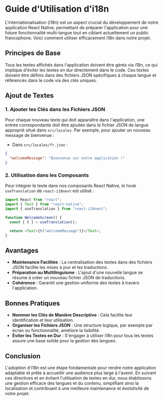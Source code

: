 # Guide d'Utilisation d'i18n

L'internationalisation (i18n) est un aspect crucial du développement de notre application React Native, permettant de préparer l'application pour une future fonctionnalité multi-langue tout en ciblant actuellement un public francophone. Voici comment utiliser efficacement i18n dans notre projet.

## Principes de Base

Tous les textes affichés dans l'application doivent être gérés via i18n, ce qui implique d'éviter les textes en dur directement dans le code. Ces textes doivent être définis dans des fichiers JSON spécifiques à chaque langue et référencés dans le code via des clés uniques.

## Ajout de Textes

### 1. Ajouter les Clés dans les Fichiers JSON

Pour chaque nouveau texte qui doit apparaître dans l'application, une entrée correspondante doit être ajoutée dans le fichier JSON de langue approprié situé dans `src/locales`. Par exemple, pour ajouter un nouveau message de bienvenue :

- Dans `src/locales/fr.json` :

```json
{
  "welcomeMessage": "Bienvenue sur notre application !"
}
```

### 2. Utilisation dans les Composants

Pour intégrer le texte dans nos composants React Native, le hook `useTranslation` de `react-i18next` est utilisé :

```javascript
import React from "react";
import { Text } from "react-native";
import { useTranslation } from "react-i18next";

function WelcomeScreen() {
  const { t } = useTranslation();

  return <Text>{t("welcomeMessage")}</Text>;
}
```

## Avantages

- **Maintenance Facilitée** : La centralisation des textes dans des fichiers JSON facilite les mises à jour et les traductions.
- **Préparation au Multilinguisme** : L'ajout d'une nouvelle langue se résume à créer un nouveau fichier JSON de traductions.
- **Cohérence** : Garantit une gestion uniforme des textes à travers l'application.

## Bonnes Pratiques

- **Nommer les Clés de Manière Descriptive** : Cela facilite leur identification et leur utilisation.
- **Organiser les Fichiers JSON** : Une structure logique, par exemple par écran ou fonctionnalité, améliore la lisibilité.
- **Éviter les Textes en Dur** : S'engager à utiliser i18n pour tous les textes assure une base solide pour la gestion des langues.

## Conclusion

L'adoption d'i18n est une étape fondamentale pour rendre notre application adaptable et prête à accueillir une audience plus large à l'avenir. En suivant ces directives et en évitant l'utilisation de textes en dur, nous établissons une gestion efficace des langues et du contenu, simplifiant ainsi la localisation et contribuant à une meilleure maintenance et évolutivité de notre projet.
